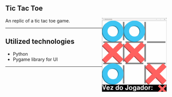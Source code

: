  ## Tic Tac Toe


 <p><img align="right" src="https://github.com/0Kunz/PROJETOS/blob/main/Jogo%20da%20Velha/apresentação/fim.png" width=40% height=40% /></p>


<p>An replic of a tic tac toe game.</p>
<hr>

## Utilized technologies

* Python
* Pygame library for UI

<hr>
</body>
